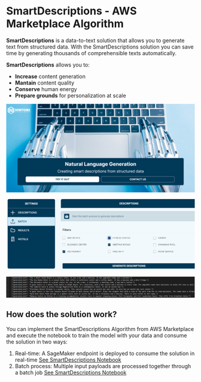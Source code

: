 # SmartDescriptions  - AWS Marketplace Algorithm

**SmartDescriptions** is a data-to-text solution that allows you to generate text from structured data. With the SmartDescriptions solution you can save time by generating
thousands of comprehensible texts automatically.

**SmartDescriptions** allows you to:

- **Increase** content generation
- **Mantain** content quality
- **Conserve** human energy
- **Prepare grounds** for personalization at scale

![LandingPage SmartDescriptions](./imgs/landing-page.PNG)

![Batch Job](./imgs/batch-job.PNG)

![output batch job](./imgs/output-batch-job.PNG)

## How does the solution work?

You can implement the SmartDescriptions Algorithm from AWS Marketplace and execute the notebook to train the model with your data and consume the solution in two ways:

1. Real-time: A SageMaker endpoint is deployed to consume the solution in real-time [See SmartDescriptions Notebook](./SmartDescriptions.ipynb)
2. Batch process: Multiple input payloads are processed together through a batch job [See SmartDescriptions Notebook](./SmartDescriptions.ipynb)